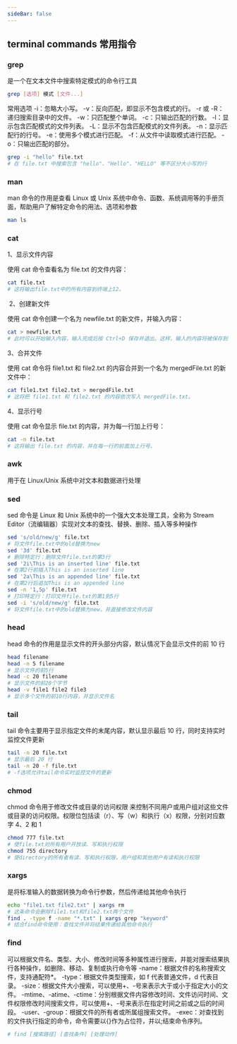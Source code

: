 ```yaml
---
sideBar: false
---
```


## terminal commands 常用指令

### grep

是一个在文本文件中搜索特定模式的命令行工具

```bash
grep [选项] 模式 [文件...]
```

常用选项
-i：忽略大小写。
-v：反向匹配，即显示不包含模式的行。
-r 或 -R：递归搜索目录中的文件。
-w：只匹配整个单词。
-c：只输出匹配的行数。
-l：显示包含匹配模式的文件列表。
-L：显示不包含匹配模式的文件列表。
-n：显示匹配行的行号。
-e：使用多个模式进行匹配。
-f：从文件中读取模式进行匹配。
-o：只输出匹配的部分。

```bash
grep -i "hello" file.txt
# 在 file.txt 中搜索包含 "hello"、"Hello"、"HELLO" 等不区分大小写的行
```

### man

man 命令的作用是查看 Linux 或 Unix 系统中命令、函数、系统调用等的手册页面，帮助用户了解特定命令的用法、选项和参数 ‌

```bash
man ls
```

### cat

‌1、显示文件内容 ‌

使用 cat 命令查看名为 file.txt 的文件内容：

```bash
cat file.txt
# 这将输出file.txt中的所有内容到终端上‌12。
```

‌
2、创建新文件 ‌

使用 cat 命令创建一个名为 newfile.txt 的新文件，并输入内容：

```bash
cat > newfile.txt
# 此时可以开始输入内容，输入完成后按 Ctrl+D 保存并退出。这样，输入的内容将被保存到 newfile.txt。
```

‌3、合并文件 ‌

使用 cat 命令将 file1.txt 和 file2.txt 的内容合并到一个名为 mergedFile.txt 的新文件中：

```bash
cat file1.txt file2.txt > mergedFile.txt
# 这将把 file1.txt 和 file2.txt 的内容依次写入 mergedFile.txt。
```

‌4、显示行号 ‌

使用 cat 命令显示 file.txt 的内容，并为每一行加上行号：

```bash
cat -n file.txt
# 这将输出 file.txt 的内容，并在每一行的前面加上行号。
```

### awk

用于在 Linux/Unix 系统中对文本和数据进行处理

### sed

‌sed 命令是 Linux 和 Unix 系统中的一个强大文本处理工具，全称为 Stream Editor（流编辑器）实现对文本的查找、替换、删除、插入等多种操作

```bash
sed 's/old/new/g' file.txt
# 将文件file.txt中的old替换为new
sed '3d' file.txt
# 删除特定行‌：删除文件file.txt的第3行
sed '2i\This is an inserted line' file.txt
# 在第2行前插入This is an inserted line
sed '2a\This is an appended line' file.txt
# 在第2行后追加This is an appended line
sed -n '1,5p' file.txt
# 打印特定行‌：打印文件file.txt的第1到5行
sed -i 's/old/new/g' file.txt
# 将文件file.txt中的old替换为new，并直接修改文件内容
```

### head

‌head 命令的作用是显示文件的开头部分内容，默认情况下会显示文件的前 10 行

```bash
head filename
head -n 5 filename
# 显示文件的前5行
head -c 20 filename
# 显示文件的前20个字节
head -v file1 file2 file3
# 显示多个文件的前10行内容，并显示文件名
```

### tail

‌tail 命令主要用于显示指定文件的末尾内容，默认显示最后 10 行，同时支持实时监控文件更新

```bash
tail -n 20 file.txt
# 显示最后 20 行
tail -n 20 -f file.txt
# -f选项允许tail命令实时监控文件的更新
```

### chmod

‌chmod 命令用于修改文件或目录的访问权限
来控制不同用户或用户组对这些文件或目录的访问权限。权限位包括读（r）、写（w）和执行（x）权限，分别对应数字 4、2 和 1

```bash
chmod 777 file.txt
# 使file.txt对所有用户开放读、写和执行权限
chmod 755 directory
# 使directory的所有者有读、写和执行权限，用户组和其他用户有读和执行权限
```

### xargs

是将标准输入的数据转换为命令行参数，然后传递给其他命令执行

```bash
echo "file1.txt file2.txt" | xargs rm
# 这条命令会删除file1.txt和file2.txt两个文件
find . -type f -name "*.txt" | xargs grep "keyword"
# ‌结合find命令使用‌：查找文件并将结果传递给其他命令执行
```

### find

可以根据文件名、类型、大小、修改时间等多种属性进行搜索，并能对搜索结果执行各种操作，如删除、移动、复制或执行命令等 ‌
-name：根据文件的名称搜索文件，支持通配符\*‌。
-type：根据文件类型搜索，如 f 代表普通文件，d 代表目录。
-size：根据文件大小搜索，可以使用+、-号来表示大于或小于指定大小的文件。
-mtime、-atime、-ctime：分别根据文件内容修改时间、文件访问时间、文件权限修改时间搜索文件，可以使用+、-号来表示在指定时间之前或之后的时间段。
-user、-group：根据文件的所有者或所属组搜索文件。
-exec：对查找到的文件执行指定的命令，命令需要以{}作为占位符，并以\;结束命令序列。

```bash
# find [搜索路径] [查找条件] [处理动作]
```
